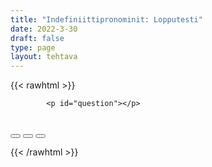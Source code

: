```yaml
---
title: "Indefiniittipronominit: Lopputesti"
date: 2022-3-30
draft: false
type: page
layout: tehtava
---
```

<!-- raw html -->
{{< rawhtml >}}
<link rel="stylesheet" type="text/css" href="/css/monivalinta1.css"/>
<body>
<div id="quiz">

            <p id="question"></p>
 <br>
            <div class="buttons">
            <button id="btn0"><span id="choice0"></span></button> 
            <button id="btn1"><span id="choice1"></span></button>
            <button id="btn2"><span id="choice2"></span></button> 
</div>
</div>

</body>

<script>

function Quiz(questions) {
  this.score = 0;
  this.questions = questions;
  this.questionIndex = 0;
}

Quiz.prototype.getQuestionIndex = function() {
  return this.questions[this.questionIndex];
}

Quiz.prototype.guess = function(answer) {
  if (this.getQuestionIndex().isCorrectAnswer(answer)) {
    this.score++;
  } else {
  displayFinalMessage();}

  this.questionIndex++;
}

Quiz.prototype.isEnded = function() {
  return this.questionIndex === this.questions.length;
}

function startOver() {
  location.reload(true);
}

function Question(text, choices, answer) {
  this.text = text;
  this.choices = choices;
  this.answer = answer;
}

Question.prototype.isCorrectAnswer = function(choice) {
  return this.answer === choice;
}

function populate() {
  if (quiz.isEnded()) {
    showScores();
  } else {
    // show question
    var element = document.getElementById("question");
    element.innerHTML = quiz.getQuestionIndex().text;

    // show options
    var choices = quiz.getQuestionIndex().choices;
    for (var i = 0; i < choices.length; i++) {
      var element = document.getElementById("choice" + i);
      element.innerHTML = choices[i];
      guess("btn" + i, choices[i]);
    }

    showProgress();
  }
}

function guess(id, guess) {
  var button = document.getElementById(id);
  button.onclick = function() {
    quiz.guess(guess);
    populate();
  }
}

function showProgress() {
  var currentQuestionNumber = quiz.questionIndex + 1;
  var element = document.getElementById("progress");
  element.innerHTML = "Question " + currentQuestionNumber + " of " + quiz.questions.length;
}

function showScores() {
  var gameOverHTML = "Aivan mahtavaa!!";
  gameOverHTML += "<br>Sait kaikki " + quiz.score + " kohtaa oikein!"
  var element = document.getElementById("quiz");
  element.innerHTML = gameOverHTML;
}

function displayFinalMessage() {
  $("#buttons").empty();
  $("#quiz").empty();
  $("#quiz").append('<div id="finalMessage">Oh dear!<br><br>Nyt meni väärin niin että heilahti.<br>Mutta ei se haittaa, kokeile uudestaan!</div>');
  $("#quiz").append('<button id="resetbutton">Takaisin alkuun</button>')
  document.getElementById("resetbutton").onclick = (startOver);
 }

// kysymykset tähän
var questions = [
  new Question('_____ days I’d just like to stay in bed.', ['Some', 'Any', 'All'], 'Some'),
  new Question('Like today. It’s Sunday and _____ of my dozens of friends can play with me.', ['every', 'none', 'no of my'], 'none'),
  new Question('_____ of them has something....', ['Everyone', 'Every one','All'] 'Every one'),
  new Question('Every one of them has something _____ to do', ['other', 'else','another'] 'else'),
  new Question('_____ is traveling with her parents', ['Another', 'Some', 'One'], 'One'),
  new Question('_____ has to visit the doctor, and the list goes on and on', ['another', 'other', 'the other', 'another'], 'another'),
  new Question('Why do I never get to have _____ fun?', ['any', 'some', 'no'], 'any'),
  new Question('I’d like to play disc golf _____ day long ', ['all', 'all of', 'whole'], 'all'),
  new Question('So that _____ foot would be dying in the evening', ['all', 'each', 'everyone'], 'each'),
  new Question('But sadly not _____ boy is that lucky', ['every', 'any', 'some'], 'every'),
  new Question('I think that _____ can cheer me up at this point',  ["nothing can't", "anything can't", "nothing can"], "nothing can"),
  new Question('I think I need _____ new to hang out with',  ['some one', 'someone', 'some'], 'someone'),
  new Question('Maybe _____ of my teachers could hang out with me',  ['some', 'every', 'each'], 'some'),
  new Question('_____ teacher is as cool as Jorma they say',  ['All', 'No', 'Some'], 'No'),
  new Question('None of my teachers _____ as cool as him, so it must be true',  ['are not', 'are', 'is'], 'are'),
  new Question('But if I hang out with one my teachers, I would hang out with _____ as well',  ['the other', 'others', 'the others'], 'the others'),
  new Question('I guess I will stay lonely because _____ my friends would make fun of me if that happened ',  ['all', 'every', 'each'], 'all'),
];

$('.reset').click(startOver);

var quiz = new Quiz(questions);

populate();
</script> 

{{< /rawhtml >}}


